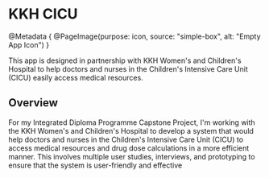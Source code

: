 # KKH CICU

@Metadata {
    @PageImage(purpose: icon, source: "simple-box", alt: "Empty App Icon")
}

This app is designed in partnership with KKH Women's and Children's Hospital to help doctors and nurses in the Children's Intensive Care Unit (CICU) easily access medical resources.

## Overview

For my Integrated Diploma Programme Capstone Project, I'm working with the KKH Women's and Children's Hospital to develop a system that would help doctors and nurses in the Children's Intensive Care Unit (CICU) to access medical resources and drug dose calculations in a more efficient manner. This involves multiple user studies, interviews, and prototyping to ensure that the system is user-friendly and effective
